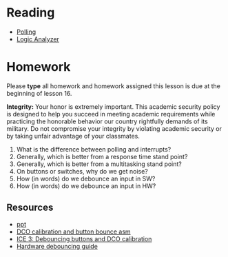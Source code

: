 # Reading

- [Polling](https://en.wikipedia.org/wiki/Polling_%28computer_science%29)
- [Logic Analyzer](http://www.radio-electronics.com/info/t_and_m/logic_analyzer/logic_analyzer.php)

# Homework

Please **type** all homework and homework assigned this lesson is due at the
beginning of lesson 16.

**Integrity:** Your honor is extremely important.  This academic security policy is designed to help you succeed in meeting academic requirements while practicing the honorable behavior our country rightfully demands of its military.  Do not compromise your integrity by violating academic security or by taking unfair advantage of your classmates.

1. What is the difference between polling and interrupts?
1. Generally, which is better from a response time stand point?
1. Generally, which is better from a multitasking stand point?
1. On buttons or switches, why do we get noise?
1. How (in words) do we debounce an input in SW?
1. How (in words) do we debounce an input in HW?

## Resources

- [ppt](Lsn14-15.pptx)
- [DCO calibration and button bounce asm](ice/clock.asm)
- [ICE 3: Debouncing buttons and DCO calibration](ice/index.html)
- [Hardware debouncing guide](debouncing.pdf)
